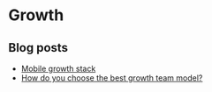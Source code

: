# Growth

## Blog posts

- [Mobile growth stack](https://medium.com/mobile-growth/the-mobile-growth-stack-3ffa6856f482#.o0u651fkf)
- [How do you choose the best growth team model?](https://medium.com/swlh/how-do-you-choose-the-best-growth-team-model-632ad5a85be9#.kuolqzplp)
